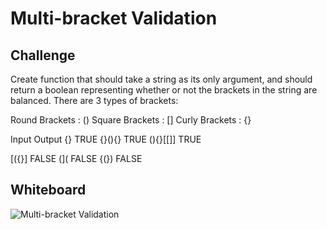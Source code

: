 # Multi-bracket Validation
## Challenge
Create function that should take a string as its only argument, and should return a boolean representing whether or not the brackets in the string are balanced. There are 3 types of brackets:

Round Brackets : ()
Square Brackets : []
Curly Brackets : {}

Input	Output
{}	TRUE
{}(){}	TRUE
(){}[[]]	TRUE

[({}]	FALSE
(](	FALSE
{(})	FALSE

## Whiteboard
![Multi-bracket Validation](/Challenges/multiBracketValidation/assets/challenge13.jpg)
